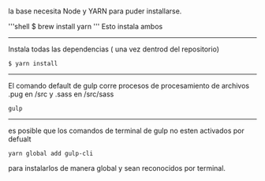 # 
la base necesita Node y YARN para puder installarse.

'''shell
$ brew install yarn
'''
Esto instala ambos 

---

Instala todas las dependencias ( una vez dentrod del repositorio)

```shell
$ yarn install
```
---
El comando default de gulp corre procesos de procesamiento de archivos .pug en /src y .sass en /src/sass

```shell
gulp
```


---
es posible que los comandos de terminal de gulp no esten activados por defualt

```
yarn global add gulp-cli
```
para instalarlos de manera global y sean reconocidos por terminal.
